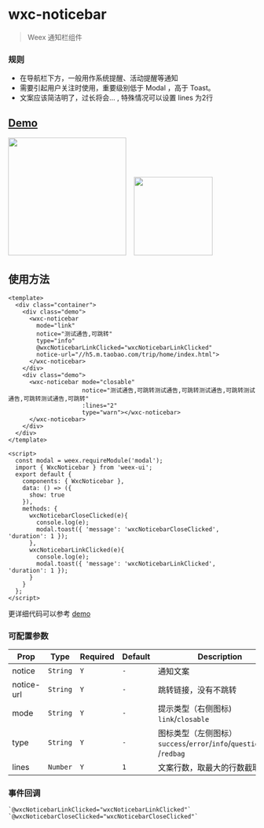 # wxc-noticebar 

> Weex 通知栏组件

### 规则
- 在导航栏下方，一般用作系统提醒、活动提醒等通知
- 需要引起用户关注时使用，重要级别低于 Modal ，高于 Toast。
- 文案应该简洁明了，过长将会... , 特殊情况可以设置 lines 为2行

## [Demo](https://h5.m.taobao.com/trip/wxc-noticebar/index.html?_wx_tpl=https%3A%2F%2Fh5.m.taobao.com%2Ftrip%2Fwxc-noticebar%2Fdemo%2Findex.native-min.js)
<img src="https://img.alicdn.com/tfs/TB1mIA5c5qAXuNjy1XdXXaYcVXa-750-1334.jpg" width="240"/>&nbsp;&nbsp;&nbsp;&nbsp;<img src="https://img.alicdn.com/tfs/TB18V3aSpXXXXboXpXXXXXXXXXX-200-200.png" width="160"/>

## 使用方法

```vue
<template>
  <div class="container">
    <div class="demo">
      <wxc-noticebar
        mode="link"
        notice="测试通告,可跳转"
        type="info"
        @wxcNoticebarLinkClicked="wxcNoticebarLinkClicked"
        notice-url="//h5.m.taobao.com/trip/home/index.html">
      </wxc-noticebar>
    </div>
    <div class="demo">
      <wxc-noticebar mode="closable"
                     notice="测试通告,可跳转测试通告,可跳转测试通告,可跳转测试通告,可跳转测试通告,可跳转"
                     :lines="2"
                     type="warn"></wxc-noticebar>
      </wxc-noticebar>
    </div>
  </div>
</template>

<script>
  const modal = weex.requireModule('modal');
  import { WxcNoticebar } from 'weex-ui';
  export default {
    components: { WxcNoticebar },
    data: () => ({
      show: true
    }),
    methods: {
      wxcNoticebarCloseClicked(e){
        console.log(e);
        modal.toast({ 'message': 'wxcNoticebarCloseClicked', 'duration': 1 });
      },
      wxcNoticebarLinkClicked(e){
        console.log(e);
        modal.toast({ 'message': 'wxcNoticebarLinkClicked', 'duration': 1 });
      }
    }
  };
</script>

```

更详细代码可以参考 [demo](https://github.com/apache/incubator-weex-ui/blob/master/example/noticebar/index.vue)


### 可配置参数

| Prop | Type | Required | Default | Description |
|-------------|------------|--------|-----|-----|
| notice | `String` |`Y`| `-` | 通知文案 |
| notice-url | `String` |`Y`| `-` | 跳转链接，没有不跳转 |
| mode | `String` |`Y`|  `-` |提示类型（右侧图标) `link`/`closable`|
| type | `String` |`Y`| `-` | 图标类型（左侧图标）`success`/`error`/`info`/`question`/`time` /`redbag` |
|  lines | `Number` |`Y`| `1` | 文案行数，取最大的行数截取 |


### 事件回调

```
`@wxcNoticebarLinkClicked="wxcNoticebarLinkClicked"`
`@wxcNoticebarCloseClicked="wxcNoticebarCloseClicked"`
```

